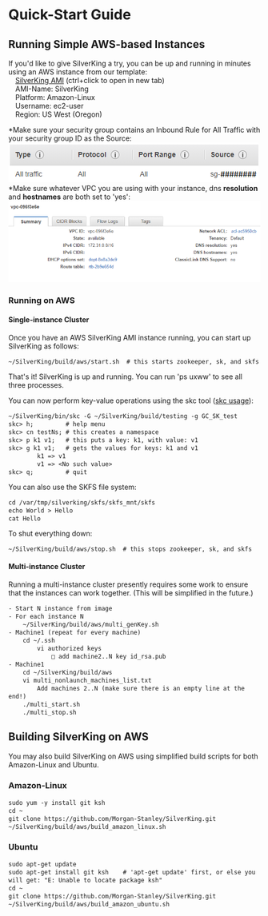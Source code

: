 # Quick-Start Guide
## Running Simple AWS-based Instances
If you'd like to give SilverKing a try, you can be up and running in minutes using an AWS instance from our template:<br>
&emsp;[SilverKing AMI](https://us-west-2.console.aws.amazon.com/ec2/v2/home?region=us-west-2#Images:visibility=public-images;search=SilverKing;sort=name) (ctrl+click to open in new tab)<br>
&emsp;AMI-Name: SilverKing<br>
&emsp;Platform: Amazon-Linux<br>
&emsp;Username: ec2-user<br>
&emsp;Region: US West (Oregon)<br>

*Make sure your security group contains an Inbound Rule for All Traffic with your security group ID as the Source:
![Security Group Inbound Rule](img/sg_inbound_rule.png)<br>
*Make sure whatever VPC you are using with your instance, dns **resolution** and **hostnames** are both set to 'yes':
![VPC DNS](img/vpc_dns.PNG)

### Running on AWS
#### Single-instance Cluster

Once you have an AWS SilverKing AMI instance running, you can start up SilverKing as follows:
```ksh
~/SilverKing/build/aws/start.sh  # this starts zookeeper, sk, and skfs
```
That's it! SilverKing is up and running. You can run 'ps uxww' to see all three processes.

You can now perform key-value operations using the skc tool ([skc usage](https://morgan-stanley.github.io/SilverKing/doc/Shell.html)):
```ksh
~/SilverKing/bin/skc -G ~/SilverKing/build/testing -g GC_SK_test    
skc> h;         # help menu
skc> cn testNs; # this creates a namespace
skc> p k1 v1;   # this puts a key: k1, with value: v1
skc> g k1 v1;   # gets the values for keys: k1 and v1
        k1 => v1
        v1 => <No such value>
skc> q;         # quit
```

You can also use the SKFS file system:
```ksh
cd /var/tmp/silverking/skfs/skfs_mnt/skfs
echo World > Hello
cat Hello
```

To shut everything down:
```ksh
~/SilverKing/build/aws/stop.sh  # this stops zookeeper, sk, and skfs
```

#### Multi-instance Cluster
Running a multi-instance cluster presently requires some work to ensure that the instances can work together. (This will be simplified in the future.)

    - Start N instance from image
    - For each instance N
        ~/SilverKing/build/aws/multi_genKey.sh
    - Machine1 (repeat for every machine)
        cd ~/.ssh
            vi authorized keys
                □ add machine2..N key id_rsa.pub
    - Machine1
        cd ~/SilverKing/build/aws
        vi multi_nonlaunch_machines_list.txt
            Add machines 2..N (make sure there is an empty line at the end!)
        ./multi_start.sh
        ./multi_stop.sh


## Building SilverKing on AWS
You may also build SilverKing on AWS using simplified build scripts for both Amazon-Linux and Ubuntu.

### Amazon-Linux
```ksh
sudo yum -y install git ksh
cd ~
git clone https://github.com/Morgan-Stanley/SilverKing.git
~/SilverKing/build/aws/build_amazon_linux.sh
```

### Ubuntu
```ksh
sudo apt-get update 
sudo apt-get install git ksh    # 'apt-get update' first, or else you will get: "E: Unable to locate package ksh"
cd ~
git clone https://github.com/Morgan-Stanley/SilverKing.git
~/SilverKing/build/aws/build_amazon_ubuntu.sh
```